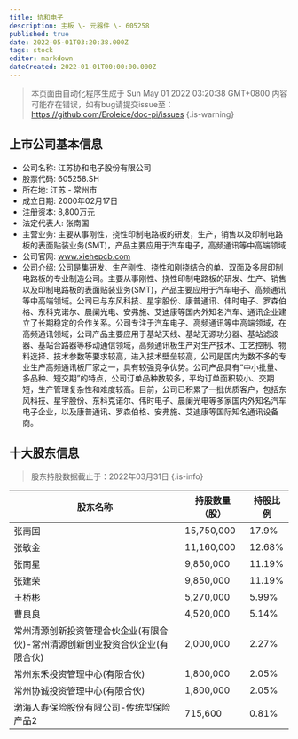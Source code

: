 ```yaml
---
title: 协和电子
description: 主板 \- 元器件 \- 605258
published: true
date: 2022-05-01T03:20:38.000Z
tags: stock
editor: markdown
dateCreated: 2022-01-01T00:00:00.000Z
---
```


> 本页面由自动化程序生成于 Sun May 01 2022 03:20:38 GMT+0800
> 内容可能存在错误，如有bug请提交issue至：https://github.com/Eroleice/doc-pi/issues
{.is-warning}

## 上市公司基本信息
- 公司名称: 江苏协和电子股份有限公司
- 股票代码: 605258.SH
- 所在地: 江苏 - 常州市
- 成立日期: 2000年02月17日
- 注册资本: 8,800万元
- 法定代表人: 张南国
- 主营业务: 主要从事刚性，挠性印制电路板的研发，生产，销售以及印制电路板的表面贴装业务(SMT)，产品主要应用于汽车电子，高频通讯等中高端领域
- 公司官网: www.xiehepcb.com
- 公司介绍: 公司是集研发、生产刚性、挠性和刚挠结合的单、双面及多层印制电路板的专业制造公司。主要从事刚性、挠性印制电路板的研发、生产、销售以及印制电路板的表面贴装业务(SMT)，产品主要应用于汽车电子、高频通讯等中高端领域。公司已与东风科技、星宇股份、康普通讯、伟时电子、罗森伯格、东科克诺尔、晨阑光电、安弗施、艾迪康等国内外知名汽车、通讯企业建立了长期稳定的合作关系。公司专注于汽车电子、高频通讯等中高端领域，在高频通讯领域，公司产品主要应用于基站天线、基站无源功分器、基站滤波器、基站合路器等移动通信领域，高频通讯板生产对生产技术、工艺控制、物料选择、技术参数等要求较高，进入技术壁垒较高，公司是国内为数不多的专业生产高频通讯板厂家之一，具有较强竞争优势。公司产品具有“中小批量、多品种、短交期”的特点，公司订单品种数较多，平均订单面积较小、交期短，生产管理复杂性和难度较高。目前，公司已积累了一批优质客户，包括东风科技、星宇股份、东科克诺尔、伟时电子、晨阑光电等多家国内外知名汽车电子企业，以及康普通讯、罗森伯格、安弗施、艾迪康等国际知名通讯设备商。


## 十大股东信息
> 股东持股数据截止于：2022年03月31日
{.is-info}

| 股东名称 | 持股数量（股） | 持股比例 |
| --- | --- | --- |
| 张南国 | 15,750,000 | 17.9% |
| 张敏金 | 11,160,000 | 12.68% |
| 张南星 | 9,850,000 | 11.19% |
| 张建荣 | 9,850,000 | 11.19% |
| 王桥彬 | 5,270,000 | 5.99% |
| 曹良良 | 4,520,000 | 5.14% |
| 常州清源创新投资管理合伙企业(有限合伙)-常州清源创新创业投资合伙企业(有限合伙) | 2,000,000 | 2.27% |
| 常州东禾投资管理中心(有限合伙) | 1,800,000 | 2.05% |
| 常州协诚投资管理中心(有限合伙) | 1,800,000 | 2.05% |
| 渤海人寿保险股份有限公司-传统型保险产品2 | 715,600 | 0.81% |




